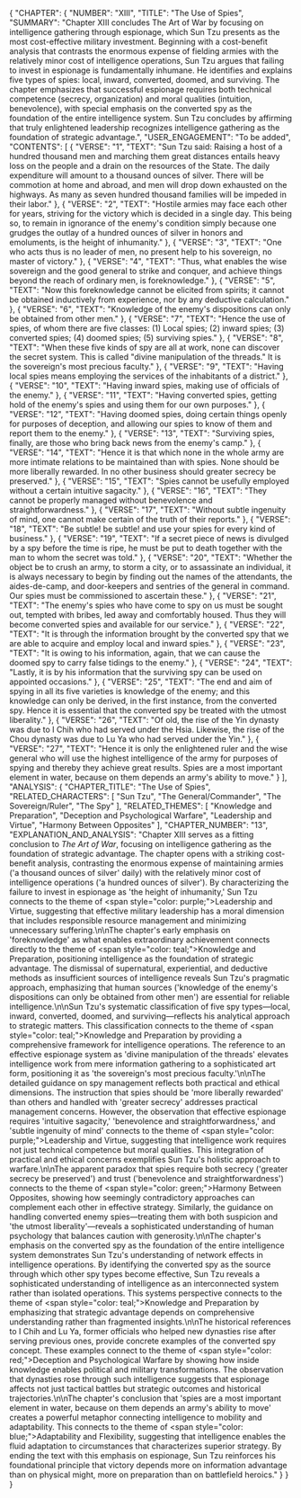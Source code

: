 {
  "CHAPTER": {
    "NUMBER": "XIII",
    "TITLE": "The Use of Spies",
    "SUMMARY": "Chapter XIII concludes The Art of War by focusing on intelligence gathering through espionage, which Sun Tzu presents as the most cost-effective military investment. Beginning with a cost-benefit analysis that contrasts the enormous expense of fielding armies with the relatively minor cost of intelligence operations, Sun Tzu argues that failing to invest in espionage is fundamentally inhumane. He identifies and explains five types of spies: local, inward, converted, doomed, and surviving. The chapter emphasizes that successful espionage requires both technical competence (secrecy, organization) and moral qualities (intuition, benevolence), with special emphasis on the converted spy as the foundation of the entire intelligence system. Sun Tzu concludes by affirming that truly enlightened leadership recognizes intelligence gathering as the foundation of strategic advantage.",
    "USER_ENGAGEMENT": "To be added",
    "CONTENTS": [
      {
        "VERSE": "1",
        "TEXT": "Sun Tzu said: Raising a host of a hundred thousand men and marching them great distances entails heavy loss on the people and a drain on the resources of the State. The daily expenditure will amount to a thousand ounces of silver. There will be commotion at home and abroad, and men will drop down exhausted on the highways. As many as seven hundred thousand families will be impeded in their labor."
      },
      {
        "VERSE": "2",
        "TEXT": "Hostile armies may face each other for years, striving for the victory which is decided in a single day. This being so, to remain in ignorance of the enemy's condition simply because one grudges the outlay of a hundred ounces of silver in honors and emoluments, is the height of inhumanity."
      },
      {
        "VERSE": "3",
        "TEXT": "One who acts thus is no leader of men, no present help to his sovereign, no master of victory."
      },
      {
        "VERSE": "4",
        "TEXT": "Thus, what enables the wise sovereign and the good general to strike and conquer, and achieve things beyond the reach of ordinary men, is foreknowledge."
      },
      {
        "VERSE": "5",
        "TEXT": "Now this foreknowledge cannot be elicited from spirits; it cannot be obtained inductively from experience, nor by any deductive calculation."
      },
      {
        "VERSE": "6",
        "TEXT": "Knowledge of the enemy's dispositions can only be obtained from other men."
      },
      {
        "VERSE": "7",
        "TEXT": "Hence the use of spies, of whom there are five classes: (1) Local spies; (2) inward spies; (3) converted spies; (4) doomed spies; (5) surviving spies."
      },
      {
        "VERSE": "8",
        "TEXT": "When these five kinds of spy are all at work, none can discover the secret system. This is called \"divine manipulation of the threads.\" It is the sovereign's most precious faculty."
      },
      {
        "VERSE": "9",
        "TEXT": "Having local spies means employing the services of the inhabitants of a district."
      },
      {
        "VERSE": "10",
        "TEXT": "Having inward spies, making use of officials of the enemy."
      },
      {
        "VERSE": "11",
        "TEXT": "Having converted spies, getting hold of the enemy's spies and using them for our own purposes."
      },
      {
        "VERSE": "12",
        "TEXT": "Having doomed spies, doing certain things openly for purposes of deception, and allowing our spies to know of them and report them to the enemy."
      },
      {
        "VERSE": "13",
        "TEXT": "Surviving spies, finally, are those who bring back news from the enemy's camp."
      },
      {
        "VERSE": "14",
        "TEXT": "Hence it is that which none in the whole army are more intimate relations to be maintained than with spies. None should be more liberally rewarded. In no other business should greater secrecy be preserved."
      },
      {
        "VERSE": "15",
        "TEXT": "Spies cannot be usefully employed without a certain intuitive sagacity."
      },
      {
        "VERSE": "16",
        "TEXT": "They cannot be properly managed without benevolence and straightforwardness."
      },
      {
        "VERSE": "17",
        "TEXT": "Without subtle ingenuity of mind, one cannot make certain of the truth of their reports."
      },
      {
        "VERSE": "18",
        "TEXT": "Be subtle! be subtle! and use your spies for every kind of business."
      },
      {
        "VERSE": "19",
        "TEXT": "If a secret piece of news is divulged by a spy before the time is ripe, he must be put to death together with the man to whom the secret was told."
      },
      {
        "VERSE": "20",
        "TEXT": "Whether the object be to crush an army, to storm a city, or to assassinate an individual, it is always necessary to begin by finding out the names of the attendants, the aides-de-camp, and door-keepers and sentries of the general in command. Our spies must be commissioned to ascertain these."
      },
      {
        "VERSE": "21",
        "TEXT": "The enemy's spies who have come to spy on us must be sought out, tempted with bribes, led away and comfortably housed. Thus they will become converted spies and available for our service."
      },
      {
        "VERSE": "22",
        "TEXT": "It is through the information brought by the converted spy that we are able to acquire and employ local and inward spies."
      },
      {
        "VERSE": "23",
        "TEXT": "It is owing to his information, again, that we can cause the doomed spy to carry false tidings to the enemy."
      },
      {
        "VERSE": "24",
        "TEXT": "Lastly, it is by his information that the surviving spy can be used on appointed occasions."
      },
      {
        "VERSE": "25",
        "TEXT": "The end and aim of spying in all its five varieties is knowledge of the enemy; and this knowledge can only be derived, in the first instance, from the converted spy. Hence it is essential that the converted spy be treated with the utmost liberality."
      },
      {
        "VERSE": "26",
        "TEXT": "Of old, the rise of the Yin dynasty was due to I Chih who had served under the Hsia. Likewise, the rise of the Chou dynasty was due to Lu Ya who had served under the Yin."
      },
      {
        "VERSE": "27",
        "TEXT": "Hence it is only the enlightened ruler and the wise general who will use the highest intelligence of the army for purposes of spying and thereby they achieve great results. Spies are a most important element in water, because on them depends an army's ability to move."
      }
    ],
    "ANALYSIS": {
      "CHAPTER_TITLE": "The Use of Spies",
      "RELATED_CHARACTERS": [
        "Sun Tzu",
        "The General/Commander",
        "The Sovereign/Ruler",
        "The Spy"
      ],
      "RELATED_THEMES": [
        "Knowledge and Preparation",
        "Deception and Psychological Warfare",
        "Leadership and Virtue",
        "Harmony Between Opposites"
      ],
      "CHAPTER_NUMBER": "13",
      "EXPLANATION_AND_ANALYSIS": "Chapter XIII serves as a fitting conclusion to *The Art of War*, focusing on intelligence gathering as the foundation of strategic advantage. The chapter opens with a striking cost-benefit analysis, contrasting the enormous expense of maintaining armies ('a thousand ounces of silver' daily) with the relatively minor cost of intelligence operations ('a hundred ounces of silver'). By characterizing the failure to invest in espionage as 'the height of inhumanity,' Sun Tzu connects to the theme of <span style=\"color: purple;\">Leadership and Virtue</span>, suggesting that effective military leadership has a moral dimension that includes responsible resource management and minimizing unnecessary suffering.\n\nThe chapter's early emphasis on 'foreknowledge' as what enables extraordinary achievement connects directly to the theme of <span style=\"color: teal;\">Knowledge and Preparation</span>, positioning intelligence as the foundation of strategic advantage. The dismissal of supernatural, experiential, and deductive methods as insufficient sources of intelligence reveals Sun Tzu's pragmatic approach, emphasizing that human sources ('knowledge of the enemy's dispositions can only be obtained from other men') are essential for reliable intelligence.\n\nSun Tzu's systematic classification of five spy types—local, inward, converted, doomed, and surviving—reflects his analytical approach to strategic matters. This classification connects to the theme of <span style=\"color: teal;\">Knowledge and Preparation</span> by providing a comprehensive framework for intelligence operations. The reference to an effective espionage system as 'divine manipulation of the threads' elevates intelligence work from mere information gathering to a sophisticated art form, positioning it as 'the sovereign's most precious faculty.'\n\nThe detailed guidance on spy management reflects both practical and ethical dimensions. The instruction that spies should be 'more liberally rewarded' than others and handled with 'greater secrecy' addresses practical management concerns. However, the observation that effective espionage requires 'intuitive sagacity,' 'benevolence and straightforwardness,' and 'subtle ingenuity of mind' connects to the theme of <span style=\"color: purple;\">Leadership and Virtue</span>, suggesting that intelligence work requires not just technical competence but moral qualities. This integration of practical and ethical concerns exemplifies Sun Tzu's holistic approach to warfare.\n\nThe apparent paradox that spies require both secrecy ('greater secrecy be preserved') and trust ('benevolence and straightforwardness') connects to the theme of <span style=\"color: green;\">Harmony Between Opposites</span>, showing how seemingly contradictory approaches can complement each other in effective strategy. Similarly, the guidance on handling converted enemy spies—treating them with both suspicion and 'the utmost liberality'—reveals a sophisticated understanding of human psychology that balances caution with generosity.\n\nThe chapter's emphasis on the converted spy as the foundation of the entire intelligence system demonstrates Sun Tzu's understanding of network effects in intelligence operations. By identifying the converted spy as the source through which other spy types become effective, Sun Tzu reveals a sophisticated understanding of intelligence as an interconnected system rather than isolated operations. This systems perspective connects to the theme of <span style=\"color: teal;\">Knowledge and Preparation</span> by emphasizing that strategic advantage depends on comprehensive understanding rather than fragmented insights.\n\nThe historical references to I Chih and Lu Ya, former officials who helped new dynasties rise after serving previous ones, provide concrete examples of the converted spy concept. These examples connect to the theme of <span style=\"color: red;\">Deception and Psychological Warfare</span> by showing how inside knowledge enables political and military transformations. The observation that dynasties rose through such intelligence suggests that espionage affects not just tactical battles but strategic outcomes and historical trajectories.\n\nThe chapter's conclusion that 'spies are a most important element in water, because on them depends an army's ability to move' creates a powerful metaphor connecting intelligence to mobility and adaptability. This connects to the theme of <span style=\"color: blue;\">Adaptability and Flexibility</span>, suggesting that intelligence enables the fluid adaptation to circumstances that characterizes superior strategy. By ending the text with this emphasis on espionage, Sun Tzu reinforces his foundational principle that victory depends more on information advantage than on physical might, more on preparation than on battlefield heroics."
    }
  }
}